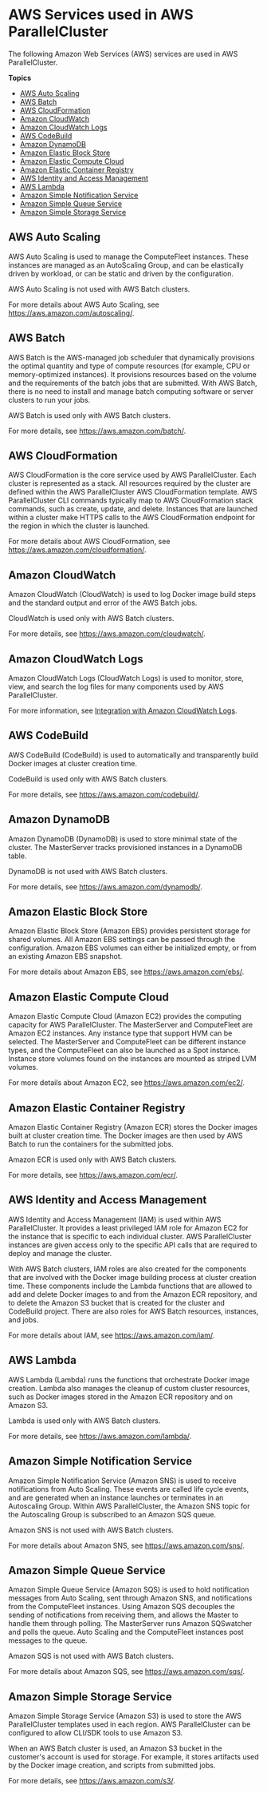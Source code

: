 # AWS Services used in AWS ParallelCluster<a name="aws-services"></a>

The following Amazon Web Services \(AWS\) services are used in AWS ParallelCluster\.

**Topics**
+ [AWS Auto Scaling](#aws-auto-scaling)
+ [AWS Batch](#aws-batch)
+ [AWS CloudFormation](#aws-services-cloudformation)
+ [Amazon CloudWatch](#amazon-cloudwatch)
+ [Amazon CloudWatch Logs](#amazon-cloudwatch-logs)
+ [AWS CodeBuild](#aws-codebuild)
+ [Amazon DynamoDB](#amazon-dynamodb)
+ [Amazon Elastic Block Store](#amazon-elastic-block-store-ebs)
+ [Amazon Elastic Compute Cloud](#amazon-ec2)
+ [Amazon Elastic Container Registry](#amazon-elastic-container-registry-ecr)
+ [AWS Identity and Access Management](#aws-identity-and-access-management-iam)
+ [AWS Lambda](#aws-lambda)
+ [Amazon Simple Notification Service](#amazon-simple-notification-service-sns)
+ [Amazon Simple Queue Service](#amazon-simple-queuing-service-sqs)
+ [Amazon Simple Storage Service](#amazon-s3)

## AWS Auto Scaling<a name="aws-auto-scaling"></a>

AWS Auto Scaling is used to manage the ComputeFleet instances\. These instances are managed as an AutoScaling Group, and can be elastically driven by workload, or can be static and driven by the configuration\.

AWS Auto Scaling is not used with AWS Batch clusters\.

For more details about AWS Auto Scaling, see [https://aws\.amazon\.com/autoscaling/](https://aws.amazon.com/autoscaling/)\. 

## AWS Batch<a name="aws-batch"></a>

AWS Batch is the AWS\-managed job scheduler that dynamically provisions the optimal quantity and type of compute resources \(for example, CPU or memory\-optimized instances\)\. It provisions resources based on the volume and the requirements of the batch jobs that are submitted\. With AWS Batch, there is no need to install and manage batch computing software or server clusters to run your jobs\.

AWS Batch is used only with AWS Batch clusters\.

For more details, see [https://aws\.amazon\.com/batch/](https://aws.amazon.com/batch/)\.

## AWS CloudFormation<a name="aws-services-cloudformation"></a>

AWS CloudFormation is the core service used by AWS ParallelCluster\. Each cluster is represented as a stack\. All resources required by the cluster are defined within the AWS ParallelCluster AWS CloudFormation template\. AWS ParallelCluster CLI commands typically map to AWS CloudFormation stack commands, such as create, update, and delete\. Instances that are launched within a cluster make HTTPS calls to the AWS CloudFormation endpoint for the region in which the cluster is launched\.

For more details about AWS CloudFormation, see [https://aws\.amazon\.com/cloudformation/](https://aws.amazon.com/cloudformation/)\. 

## Amazon CloudWatch<a name="amazon-cloudwatch"></a>

Amazon CloudWatch \(CloudWatch\) is used to log Docker image build steps and the standard output and error of the AWS Batch jobs\.

CloudWatch is used only with AWS Batch clusters\.

For more details, see [https://aws\.amazon\.com/cloudwatch/](https://aws.amazon.com/cloudwatch/)\. 

## Amazon CloudWatch Logs<a name="amazon-cloudwatch-logs"></a>

Amazon CloudWatch Logs \(CloudWatch Logs\) is used to monitor, store, view, and search the log files for many components used by AWS ParallelCluster\.

For more information, see [Integration with Amazon CloudWatch Logs](cloudwatch-logs.md)\.

## AWS CodeBuild<a name="aws-codebuild"></a>

AWS CodeBuild \(CodeBuild\) is used to automatically and transparently build Docker images at cluster creation time\.

CodeBuild is used only with AWS Batch clusters\.

For more details, see [https://aws\.amazon\.com/codebuild/](https://aws.amazon.com/codebuild/)\. 

## Amazon DynamoDB<a name="amazon-dynamodb"></a>

Amazon DynamoDB \(DynamoDB\) is used to store minimal state of the cluster\. The MasterServer tracks provisioned instances in a DynamoDB table\.

DynamoDB is not used with AWS Batch clusters\.

For more details, see [https://aws\.amazon\.com/dynamodb/](https://aws.amazon.com/dynamodb/)\. 

## Amazon Elastic Block Store<a name="amazon-elastic-block-store-ebs"></a>

Amazon Elastic Block Store \(Amazon EBS\) provides persistent storage for shared volumes\. All Amazon EBS settings can be passed through the configuration\. Amazon EBS volumes can either be initialized empty, or from an existing Amazon EBS snapshot\.

For more details about Amazon EBS, see [https://aws\.amazon\.com/ebs/](https://aws.amazon.com/ebs/)\. 

## Amazon Elastic Compute Cloud<a name="amazon-ec2"></a>

Amazon Elastic Compute Cloud \(Amazon EC2\) provides the computing capacity for AWS ParallelCluster\. The MasterServer and ComputeFleet are Amazon EC2 instances\. Any instance type that support HVM can be selected\. The MasterServer and ComputeFleet can be different instance types, and the ComputeFleet can also be launched as a Spot instance\. Instance store volumes found on the instances are mounted as striped LVM volumes\.

For more details about Amazon EC2, see [https://aws\.amazon\.com/ec2/](https://aws.amazon.com/ec2/)\. 

## Amazon Elastic Container Registry<a name="amazon-elastic-container-registry-ecr"></a>

Amazon Elastic Container Registry \(Amazon ECR\) stores the Docker images built at cluster creation time\. The Docker images are then used by AWS Batch to run the containers for the submitted jobs\.

Amazon ECR is used only with AWS Batch clusters\.

For more details, see [https://aws\.amazon\.com/ecr/](https://aws.amazon.com/ecr/)\. 

## AWS Identity and Access Management<a name="aws-identity-and-access-management-iam"></a>

AWS Identity and Access Management \(IAM\) is used within AWS ParallelCluster\. It provides a least privileged IAM role for Amazon EC2 for the instance that is specific to each individual cluster\. AWS ParallelCluster instances are given access only to the specific API calls that are required to deploy and manage the cluster\.

With AWS Batch clusters, IAM roles are also created for the components that are involved with the Docker image building process at cluster creation time\. These components include the Lambda functions that are allowed to add and delete Docker images to and from the Amazon ECR repository, and to delete the Amazon S3 bucket that is created for the cluster and CodeBuild project\. There are also roles for AWS Batch resources, instances, and jobs\.

For more details about IAM, see [https://aws\.amazon\.com/iam/](https://aws.amazon.com/iam/)\. 

## AWS Lambda<a name="aws-lambda"></a>

AWS Lambda \(Lambda\) runs the functions that orchestrate Docker image creation\. Lambda also manages the cleanup of custom cluster resources, such as Docker images stored in the Amazon ECR repository and on Amazon S3\.

Lambda is used only with AWS Batch clusters\.

For more details, see [https://aws\.amazon\.com/lambda/](https://aws.amazon.com/lambda/)\. 

## Amazon Simple Notification Service<a name="amazon-simple-notification-service-sns"></a>

Amazon Simple Notification Service \(Amazon SNS\) is used to receive notifications from Auto Scaling\. These events are called life cycle events, and are generated when an instance launches or terminates in an Autoscaling Group\. Within AWS ParallelCluster, the Amazon SNS topic for the Autoscaling Group is subscribed to an Amazon SQS queue\.

Amazon SNS is not used with AWS Batch clusters\.

For more details about Amazon SNS, see [https://aws\.amazon\.com/sns/](https://aws.amazon.com/sns/)\. 

## Amazon Simple Queue Service<a name="amazon-simple-queuing-service-sqs"></a>

Amazon Simple Queue Service \(Amazon SQS\) is used to hold notification messages from Auto Scaling, sent through Amazon SNS, and notifications from the ComputeFleet instances\. Using Amazon SQS decouples the sending of notifications from receiving them, and allows the Master to handle them through polling\. The MasterServer runs Amazon SQSwatcher and polls the queue\. Auto Scaling and the ComputeFleet instances post messages to the queue\.

Amazon SQS is not used with AWS Batch clusters\.

For more details about Amazon SQS, see [https://aws\.amazon\.com/sqs/](https://aws.amazon.com/sqs/)\. 

## Amazon Simple Storage Service<a name="amazon-s3"></a>

Amazon Simple Storage Service \(Amazon S3\) is used to store the AWS ParallelCluster templates used in each region\. AWS ParallelCluster can be configured to allow CLI/SDK tools to use Amazon S3\.

When an AWS Batch cluster is used, an Amazon S3 bucket in the customer's account is used for storage\. For example, it stores artifacts used by the Docker image creation, and scripts from submitted jobs\.

For more details, see [https://aws\.amazon\.com/s3/](https://aws.amazon.com/s3/)\. 